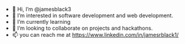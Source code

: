 - 👋 Hi, I’m @jamesblack3
- 👀 I’m interested in software development and web development.
- 🌱 I’m currently learning 
- 💞️ I’m looking to collaborate on projects and hackathons.
- 📫 you can reach me at https://www.linkedin.com/in/jamesrblack1/

<!---
jamesblack3/jamesblack3 is a ✨ special ✨ repository because its `README.md` (this file) appears on your GitHub profile.
You can click the Preview link to take a look at your changes.
--->
